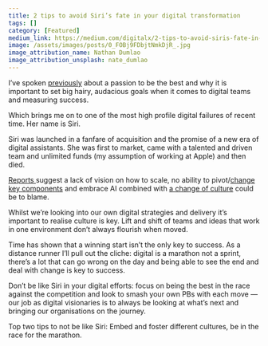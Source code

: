 ```yaml
---
title: 2 tips to avoid Siri’s fate in your digital transformation
tags: []
category: [Featured]
medium_link: https://medium.com/digitalx/2-tips-to-avoid-siris-fate-in-your-digital-transformation-1c1d452ab99e
image: /assets/images/posts/0_FOBj9FDbjtNmkDjR_.jpg
image_attribution_name: Nathan Dumlao
image_attribution_unsplash: nate_dumlao
---
```

I’ve spoken [previously](https://medium.com/digitalx/3-keys-to-successful-digital-transformation-fb01754c2174) about a passion to be the best and why it is important to set big hairy, audacious goals when it comes to digital teams and measuring success.
<!-- readmore -->
Which brings me on to one of the most high profile digital failures of recent time. Her name is Siri.

Siri was launched in a fanfare of acquisition and the promise of a new era of digital assistants. She was first to market, came with a talented and driven team and unlimited funds (my assumption of working at Apple) and then died.

[Reports ](https://www.businessinsider.com.au/heres-why-apple-failed-with-siri-2014-8)suggest a lack of vision on how to scale, no ability to pivot/[change key components](https://www.theverge.com/2017/6/7/15742936/apple-siri-problems-voice-recognition-wwdc-2017) and embrace AI combined with [a change of culture](http://bgr.com/2018/03/14/siri-iphone-history-infighting-steve-jobs-expose/) could be to blame.

Whilst we’re looking into our own digital strategies and delivery it’s important to realise culture is key. Lift and shift of teams and ideas that work in one environment don’t always flourish when moved.

Time has shown that a winning start isn’t the only key to success. As a distance runner I’ll pull out the cliche: digital is a marathon not a sprint, there’s a lot that can go wrong on the day and being able to see the end and deal with change is key to success.

Don’t be like Siri in your digital efforts: focus on being the best in the race against the competition and look to smash your own PBs with each move — our job as digital visionaries is to always be looking at what’s next and bringing our organisations on the journey.

Top two tips to not be like Siri: Embed and foster different cultures, be in the race for the marathon.